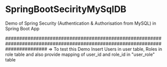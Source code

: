 # SpringBootSecirityMySqlDB
Demo of Spring Security (Authentication &amp; Authorisation from MySQL) in Spring Boot App

###############################################################################################################################
=> To test this Demo Insert Users in user table, Roles in role table and also provide mapping of user_id and role_id in "user_role" table
